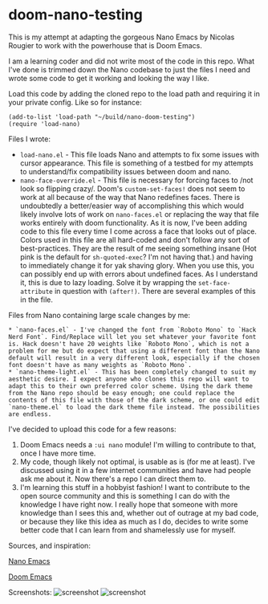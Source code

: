 # doom-nano-testing

This is my attempt at adapting the gorgeous Nano Emacs by Nicolas Rougier to work with the powerhouse that is Doom Emacs. 

I am a learning coder and did not write most of the code in this repo. What I've done is trimmed down the Nano codebase to just the files I need and wrote some code to get it working and looking the way I like. 

Load this code by adding the cloned repo to the load path and requiring it in your private config. Like so for instance: 

``` emacs-lisp
(add-to-list 'load-path "~/build/nano-doom-testing")
(require 'load-nano)
```

Files I wrote:

  * `load-nano.el` - This file loads Nano and attempts to fix some issues with cursor appearance. This file is something of a testbed for my attempts to understand/fix compatibility issues between doom and nano.
  * `nano-face-override.el` - This file is necessary for forcing faces to /not look so flipping crazy/. Doom's `custom-set-faces!` does not seem to work at all because of the way that Nano redefines faces. There is undoubtedly a better/easier way of accomplishing this which would likely involve lots of work on `nano-faces.el` or replacing the way that file works entirely with doom functionality. As it is now, I've been adding code to this file every time I come across a face that looks out of place. Colors used in this file are all hard-coded and don't follow any sort of best-practices. They are the result of me seeing something insane (Hot pink is the default for `sh-quoted-exec`? I'm not having that.) and having to immediately change it for yak shaving glory. When you use this, you can possibly end up with errors about undefined faces. As I understand it, this is due to lazy loading. Solve it by wrapping the `set-face-attribute` in question with `(after!)`. There are several examples of this in the file.
  
  Files from Nano containing large scale changes by me:
  
    * `nano-faces.el` - I've changed the font from `Roboto Mono` to `Hack Nerd Font`. Find/Replace will let you set whatever your favorite font is. Hack doesn't have 20 weights like `Roboto Mono`, which is not a problem for me but do expect that using a different font than the Nano default will result in a very different look, especially if the chosen font doesn't have as many weights as `Roboto Mono`. 
    * `nano-theme-light.el` - This has been completely changed to suit my aesthetic desire. I expect anyone who clones this repo will want to adapt this to their own preferred color scheme. Using the dark theme from the Nano repo should be easy enough; one could replace the contents of this file with those of the dark scheme, or one could edit `nano-theme.el` to load the dark theme file instead. The possibilities are endless.
    

I've decided to upload this code for a few reasons: 
  1. Doom Emacs needs a `:ui nano` module! I'm willing to contribute to that, once I have more time. 
  2. My code, though likely not optimal, is usable as is (for me at least). I've discussed using it in a few internet communities and have had people ask me about it. Now there's a repo I can direct them to.
  3. I'm learning this stuff in a hobbyist fashion! I want to contribute to the open source community and this is something I can do with the knowledge I have right now. I really hope that someone with more knowledge than I sees this and, whether out of outrage at my bad code, or because they like this idea as much as I do, decides to write some better code that I can learn from and shamelessly use for myself. 

Sources, and inspiration:

[Nano Emacs](https://github.com/rougier/nano-emacs)

[Doom Emacs](https://github.com/hlissner/doom-emacs)

Screenshots:
![screenshot](https://github.com/skyler544/doom-nano-testing/blob/main/screenshots/1.png)
![screenshot](https://github.com/skyler544/doom-nano-testing/blob/main/screenshots/2.png)
